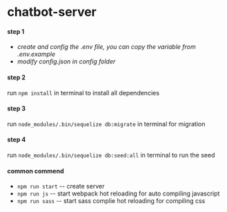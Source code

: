 # chatbot-server

#### step 1
* _create and config the .env file, you can copy the variable from .env.example_
* _modify config.json in config folder_

#### step 2
run `npm install` in terminal to install all dependencies

#### step 3
run `node_modules/.bin/sequelize db:migrate` in terminal for migration

#### step 4
run `node_modules/.bin/sequelize db:seed:all` in terminal to run the seed

#### common commend
* `npm run start` -- create server
* `npm run js` -- start webpack hot reloading for auto compiling javascript
* `npm run sass` -- start sass complie hot reloading for compiling css
